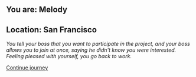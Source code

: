 
## You are: Melody
## Location: San Francisco

*You tell your boss that you want to participate in the project, and your boss allows you to
join at once, saying he didn't know you were interested. Feeling pleased with yourself, you go
back to work.*

[Continue journey](/node/cure)